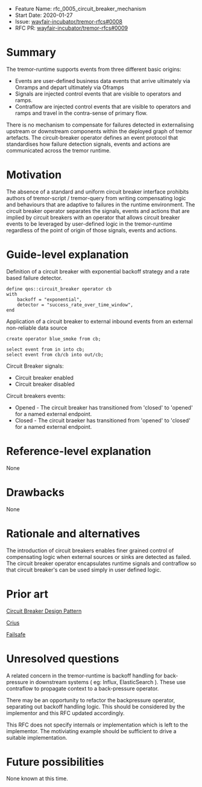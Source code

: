 - Feature Name: rfc_0005_circuit_breaker_mechanism
- Start Date: 2020-01-27
- Issue: [wayfair-incubator/tremor-rfcs#0008](https://github.com/wayfair-incubator/tremor-rfcs/issues/8)
- RFC PR: [wayfair-incubator/tremor-rfcs#0009](https://github.com/wayfair-incubator/tremor-rfcs/pull/9)

# Summary
[summary]: #summary

The tremor-runtime supports events from three different basic origins:
* Events are user-defined business data events that arrive ultimately via Onramps and depart ultimately via Oframps
* Signals are injected control events that are visible to operators and ramps.
* Contraflow are injected control events that are visible to operators and ramps and travel in the contra-sense of primary flow.

There is no mechanism to compensate for failures detected in externalising upstream or downstream components within
the deployed graph of tremor artefacts. The circuit-breaker operator defines an event protocol that standardises
how failure detection signals, events and actions are communicated across the tremor runtime.

# Motivation
[motivation]: #motivation

The absence of a standard and uniform circuit breaker interface prohibits authors of tremor-script / tremor-query
from writing compensating logic and behaviours that are adaptive to failures in the runtime environment. The
circuit breaker operator separates the signals, events and actions that are implied by circuit breakers with
an operator that allows circuit breaker events to be leveraged by user-defined logic in the tremor-runtime
regardless of the point of origin of those signals, events and actions.

# Guide-level explanation
[guide-level-explanation]: #guide-level-explanation

Definition of a circuit breaker with exponential backoff strategy
and a rate based failure detector.

```trickle
define qos::circuit_breaker operator cb
with
    backoff = "exponential",
    detector = "success_rate_over_time_window",
end
```

Application of a circuit breaker to external inbound events from an external non-reliable data source

```trickle
create operator blue_smoke from cb;

select event from in into cb;
select event from cb/cb into out/cb;
```

Circuit Breaker signals:
* Circuit breaker enabled
* Circuit breaker disabled

Circuit breakers events:
* Opened - The circuit breaker has transitioned from 'closed' to 'opened' for a named external endpoint.
* Closed - The circuit braeker has transitioned from 'opened' to 'closed' for a named external endpoint.

# Reference-level explanation
[reference-level-explanation]: #reference-level-explanation

None

# Drawbacks
[drawbacks]: #drawbacks

None

# Rationale and alternatives
[rationale-and-alternatives]: #rationale-and-alternatives

The introduction of circuit breakers enables finer grained control of compensating logic when
external sources or sinks are detected as failed. The circuit breaker operator encapsulates
runtime signals and contraflow so that circuit breaker's can be used simply in user defined
logic.

# Prior art
[prior-art]: #prior-art

[Circuit Breaker Design Pattern](https://en.wikipedia.org/wiki/Circuit_breaker_design_pattern)

[Crius](https://crates.io/crates/crius)

[Failsafe](https://crates.io/crates/failsafe)


# Unresolved questions
[unresolved-questions]: #unresolved-questions

A related concern in the tremor-runtime is backoff handling for back-pressure in downstream
systems ( eg: Influx, ElasticSearch ). These use contraflow to propagate context to a
back-pressure operator.

There may be an opportunity to refactor the backpressure operator, separating out backoff
handling logic. This should be considered by the implementor and this RFC updated accordingly.

This RFC does not specify internals or implementation which is left to the
implementor. The motiviating example should be sufficient to drive a suitable
implementation.

# Future possibilities
[future-possibilities]: #future-possibilities

None known at this time.
